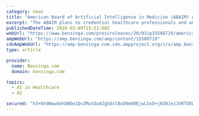 ```yaml
---
category: news
title: "American Board of Artificial Intelligence in Medicine (ABAIM) Aims to Educate and Certify Healthcare Professionals in AI, and Related Technologies"
excerpt: "The ABAIM plans to credential healthcare professionals and anyone else who seeks a greater understanding of the growing role and use of artificial intelligence (AI),"
publishedDateTime: 2020-03-09T15:51:00Z
webUrl: "https://www.benzinga.com/pressreleases/20/03/p15508719/american-board-of-artificial-intelligence-in-medicine-abaim-aims-to-educate-and-certify-healthcare"
ampWebUrl: "https://amp.benzinga.com/amp/content/15508719"
cdnAmpWebUrl: "https://amp-benzinga-com.cdn.ampproject.org/c/s/amp.benzinga.com/amp/content/15508719"
type: article

provider:
  name: Benzinga.com
  domain: benzinga.com

topics:
  - AI in Healthcare
  - AI

secured: "h3+8k9WwwdehDWDe1QvZMutOa4ZgS8slBxD9mXNEjwL5xD+j6SNJezJURTOEWVpgXJOzhgOaw743weORFEzP4NTbho6DFm6TeZuI1jJZxK85A8YouvRU8mNg5xh7JeEmrFDoKqdqeAkWdXt3p9yD+uwWykrc6VlOdM7UuHK4yXxwSAonnzQ1ac0PeCGn7Xh+z7WKplXyBnNwKkdSNlQpCtoQqUSye7pmBs1Gz4HcdC9h/Dnp6dizDv/WQPvs2HT6ynRFk+sA15B6gAQKaa+2YBRHVBtffn6xQB6hQxvRyAZMMSdd9wAKJxwwlDGFCaU5;hxlAzYWgcV0BpQGiSjS92w=="
---
```


